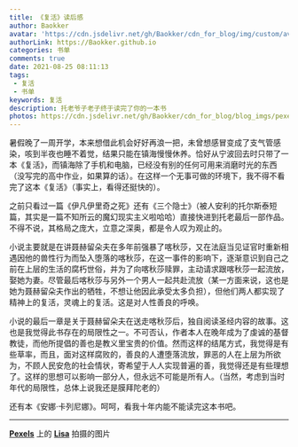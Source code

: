 ```yaml
---
title: 《复活》读后感
author: Baokker
avatar: 'https://cdn.jsdelivr.net/gh/Baokker/cdn_for_blog/img/custom/avatar.jpg'
authorLink: https://Baokker.github.io
categories: 书单
comments: true
date: 2021-08-25 08:11:13
tags:
 - 复活
 - 书单
keywords: 复活
description: 托老爷子老子终于读完了你的一本书
photos: https://cdn.jsdelivr.net/gh/Baokker/cdn_for_blog/blog_imgs/pexels-lisa-1083822.jpg
---
```


暑假晚了一周开学，本来想借此机会好好再浪一把，未曾想感冒变成了支气管感染，咳到半夜也睡不着觉，结果只能在镇海慢慢休养。恰好从宁波回去时只带了一本《复活》，而镇海除了手机和电脑，已经没有别的任何可用来消磨时光的东西（没写完的高中作业，如果算的话）。在这样一个无事可做的环境下，我不得不看完了这本《复活》（事实上，看得还挺快的）。

之前只看过一篇《伊凡伊里奇之死》还有《三个隐士》（被人安利的托尔斯泰短篇，其实是一篇不知所云的魔幻现实主义啦哈哈）直接快进到托老最后一部作品。不得不说，其格局之庞大，立意之深奥，都是令人叹为观止的。

小说主要就是在讲聂赫留朵夫在多年前强暴了喀秋莎，又在法庭当见证官时重新相遇因他的兽性行为而坠入堕落的喀秋莎，在这一事件的影响下，逐渐意识到自己之前在上层的生活的腐朽世俗，并为了向喀秋莎赎罪，主动请求跟喀秋莎一起流放，娶她为妻。尽管最后喀秋莎与另外一个男人一起共赴流放（某一方面来说，这也是她为聂赫留朵夫作出的牺牲，不想让他因此承受太多负担），但他们两人都实现了精神上的复活，灵魂上的复活。这是对人性善良的呼唤。

小说的最后一章是关于聂赫留朵夫在送走喀秋莎后，独自阅读圣经内容的故事。这也是我觉得此书存在的局限性之一。不可否认，作者本人在晚年成为了虔诚的基督教徒，而他所提倡的善也是教义里宝贵的价值。然而这样的结尾方式，我觉得是有些草率，而且，面对这样腐败的，善良的人遭堕落流放，罪恶的人在上层为所欲为，不顾人民安危的社会情状，寄希望于人人实现普遍的善，我觉得还是有些理想了。这样的思想可以影响一部分人，但永远不可能是所有人。（当然，考虑到当时年代的局限性，总体上说我还是膜拜陀老的）

还有本《安娜·卡列尼娜》。呵呵，看我十年内能不能读完这本书吧。

---

**[Pexels](https://www.pexels.com/zh-cn/photo/1083822/?utm_content=attributionCopyText&utm_medium=referral&utm_source=pexels)** 上的 **[Lisa](https://www.pexels.com/zh-cn/@fotios-photos?utm_content=attributionCopyText&utm_medium=referral&utm_source=pexels)** 拍摄的图片

